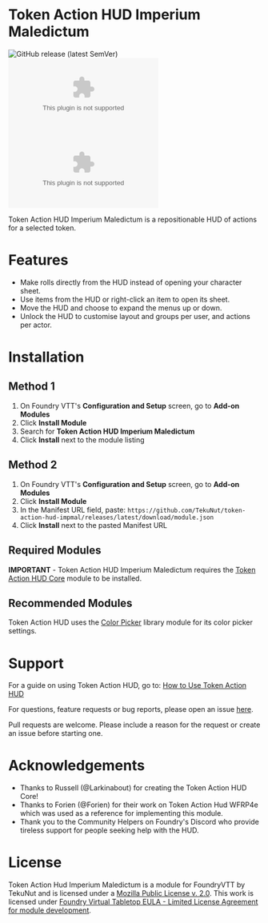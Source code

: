 # Token Action HUD Imperium Maledictum
![GitHub release (latest SemVer)](https://img.shields.io/github/v/release/TekuNut/token-action-hud-impmal?style=for-the-badge)
![GitHub Releases](https://img.shields.io/github/downloads/TekuNut/token-action-hud-impmal/latest/module.zip?style=for-the-badge)
![GitHub All Releases](https://img.shields.io/github/downloads/TekuNut/token-action-hud-impmal/module.zip?style=for-the-badge&label=Downloads+total)

Token Action HUD Imperium Maledictum is a repositionable HUD of actions for a selected token.

# Features
- Make rolls directly from the HUD instead of opening your character sheet.
- Use items from the HUD or right-click an item to open its sheet.
- Move the HUD and choose to expand the menus up or down.
- Unlock the HUD to customise layout and groups per user, and actions per actor.

# Installation

## Method 1
1. On Foundry VTT's **Configuration and Setup** screen, go to **Add-on Modules**
2. Click **Install Module**
3. Search for **Token Action HUD Imperium Maledictum**
4. Click **Install** next to the module listing

## Method 2
1. On Foundry VTT's **Configuration and Setup** screen, go to **Add-on Modules**
2. Click **Install Module**
3. In the Manifest URL field, paste: `https://github.com/TekuNut/token-action-hud-impmal/releases/latest/download/module.json`
4. Click **Install** next to the pasted Manifest URL

## Required Modules

**IMPORTANT** - Token Action HUD Imperium Maledictum requires the [Token Action HUD Core](https://foundryvtt.com/packages/token-action-hud-core) module to be installed.

## Recommended Modules
Token Action HUD uses the [Color Picker](https://foundryvtt.com/packages/color-picker) library module for its color picker settings.

# Support
For a guide on using Token Action HUD, go to: [How to Use Token Action HUD](https://github.com/Larkinabout/token-action-hud-core/wiki/How-to-Use-Token-Action-HUD)

For questions, feature requests or bug reports, please open an issue [here](https://github.com/TekuNut/token-action-hud-impmal/issues).

Pull requests are welcome. Please include a reason for the request or create an issue before starting one.

# Acknowledgements
- Thanks to Russell (@Larkinabout) for creating the Token Action HUD Core!
- Thanks to Forien (@Forien) for their work on Token Action Hud WFRP4e which was used as a reference for implementing this module.
- Thank you to the Community Helpers on Foundry's Discord who provide tireless support for people seeking help with the HUD.

# License
Token Action Hud Imperium Maledictum is a module for FoundryVTT by TekuNut and is licensed under a [Mozilla Public License v. 2.0](https://github.com/TekuNut/token-action-hud-impmal/blob/master/LICENSE). This work is licensed under [Foundry Virtual Tabletop EULA - Limited License Agreement for module development](https://foundryvtt.com/article/license/).
